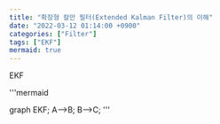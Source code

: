 ```yaml
---
title: "확장형 칼만 필터(Extended Kalman Filter)의 이해"
date: "2022-03-12 01:14:00 +0900"
categories: ["Filter"]
tags: ["EKF"]
mermaid: true
---
```


EKF

'''mermaid

graph EKF;
    A-->B;
    B-->C;
'''